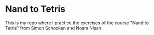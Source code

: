 # Nand to Tetris

This is my repo where I practice the exercises of the course "Nand to Tetris" from Simon Schocken and Noam Nisan
